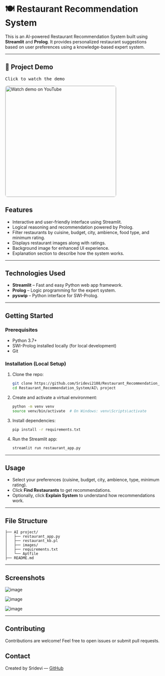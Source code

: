 # 🍽️ Restaurant Recommendation System

This is an AI-powered Restaurant Recommendation System built using **Streamlit** and **Prolog**. It provides personalized restaurant suggestions based on user preferences using a knowledge-based expert system.

---

## 🎥 Project Demo

<kbd>Click to watch the demo</kbd>

<a href="https://www.youtube.com/watch?v=dzxjPa-NnqQ" target="_blank">
  <img src="https://img.youtube.com/vi/dzxjPa-NnqQ/0.jpg" 
       alt="Watch demo on YouTube" 
       width="360" 
       style="border: 1px solid #ccc; border-radius: 8px;" />
</a>



## Features

* Interactive and user-friendly interface using Streamlit.
* Logical reasoning and recommendation powered by Prolog.
* Filter restaurants by cuisine, budget, city, ambience, food type, and minimum rating.
* Displays restaurant images along with ratings.
* Background image for enhanced UI experience.
* Explanation section to describe how the system works.

---

## Technologies Used

* **Streamlit** – Fast and easy Python web app framework.
* **Prolog** – Logic programming for the expert system.
* **pyswip** – Python interface for SWI-Prolog.
---

## Getting Started

### Prerequisites

* Python 3.7+
* SWI-Prolog installed locally (for local development)
* Git

### Installation (Local Setup)

1. Clone the repo:

   ```bash
   git clone https://github.com/Sridevi2108/Restaurant_Recommendation_System.git
   cd Restaurant_Recommendation_System/AI\ project
   ```

2. Create and activate a virtual environment:

   ```bash
   python -m venv venv
   source venv/bin/activate  # On Windows: venv\Scripts\activate
   ```

3. Install dependencies:

   ```bash
   pip install -r requirements.txt
   ```

4. Run the Streamlit app:

   ```bash
   streamlit run restaurant_app.py
   ```

---
## Usage

* Select your preferences (cuisine, budget, city, ambience, type, minimum rating).
* Click **Find Restaurants** to get recommendations.
* Optionally, click **Explain System** to understand how recommendations work.

---

## File Structure

```
├── AI project/
│   ├── restaurant_app.py        
│   ├── restaurant_kb.pl         
│   ├── images/                  
│   ├── requirements.txt        
│   └── Aptfile                  
├── README.md
```

---

## Screenshots

![image](https://github.com/user-attachments/assets/125c2369-ba74-4b86-a589-1bde94b18e62)


![image](https://github.com/user-attachments/assets/b6c5413c-3eff-46f4-aa12-4695e3a23a46)


![image](https://github.com/user-attachments/assets/d4ce0f2f-f2fb-43d1-96be-5a48a665b3ea)

---

## Contributing

Contributions are welcome! Feel free to open issues or submit pull requests.


## Contact

Created by Sridevi — [GitHub](https://github.com/Sridevi2108)





